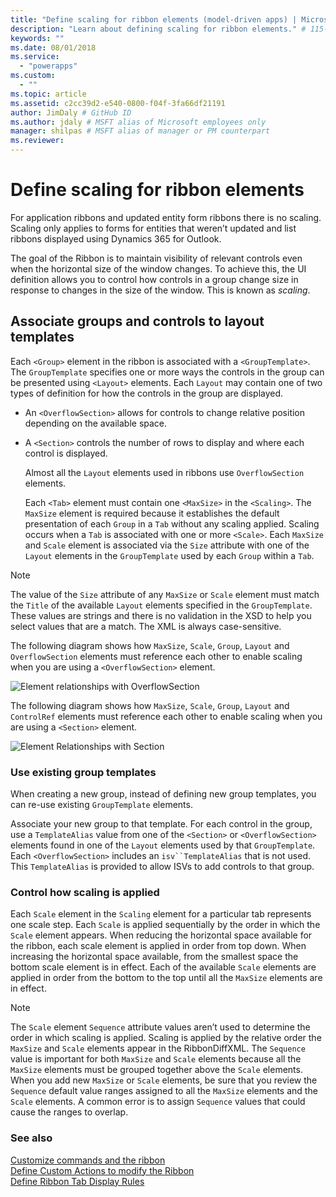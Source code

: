 ```yaml
---
title: "Define scaling for ribbon elements (model-driven apps) | Microsoft Docs" # Intent and product brand in a unique string of 43-59 chars including spaces"
description: "Learn about defining scaling for ribbon elements." # 115-145 characters including spaces. This abstract displays in the search result."
keywords: ""
ms.date: 08/01/2018
ms.service:
  - "powerapps"
ms.custom:
  - ""
ms.topic: article
ms.assetid: c2cc39d2-e540-0800-f04f-3fa66df21191
author: JimDaly # GitHub ID
ms.author: jdaly # MSFT alias of Microsoft employees only
manager: shilpas # MSFT alias of manager or PM counterpart
ms.reviewer: 
---
```


# Define scaling for ribbon elements

<!-- https://docs.microsoft.com/en-us/dynamics365/customer-engagement/developer/customize-dev/define-scaling-ribbon-elements -->

For application ribbons and updated entity form ribbons there is no scaling. Scaling only applies to forms for entities that weren’t updated and list ribbons displayed using Dynamics 365 for Outlook.  
  
 The goal of the Ribbon is to maintain visibility of relevant controls even when the horizontal size of the window changes. To achieve this, the UI definition allows you to control how controls in a group change size in response to changes in the size of the window. This is known as *scaling*.  
  
## Associate groups and controls to layout templates  
 Each `<Group>` element in the ribbon is associated with a `<GroupTemplate>`. 
 The `GroupTemplate` specifies one or more ways the controls in the group can be presented using `<Layout>` elements. Each `Layout` may contain one of two types of definition for how the controls in the group are displayed.  
  
- An `<OverflowSection>` allows for controls to change relative position depending on the available space.  
  
- A `<Section>` controls the number of rows to display and where each control is displayed.  
  
  Almost all the `Layout` elements used in ribbons use `OverflowSection` elements.  
  
  Each `<Tab>` element must contain one `<MaxSize>` in the `<Scaling>`. The `MaxSize` element is required because it establishes the default presentation of each `Group` in a `Tab` without any scaling applied. Scaling occurs when a `Tab` 
  is associated with one or more `<Scale>`. Each `MaxSize` and `Scale` element is associated via the `Size` attribute with one of the `Layout` elements in the `GroupTemplate` used by each `Group` within a `Tab`.  
  
> [!NOTE]
>  The value of the `Size` attribute of any `MaxSize` or `Scale` element must match the `Title` of the available `Layout` elements specified in the `GroupTemplate`. 
> These values are strings and there is no validation in the XSD to help you select values that are a match. The XML is always case-sensitive.  
  
 The following diagram shows how `MaxSize`, `Scale`, `Group`, `Layout` and `OverflowSection` elements must reference each other to enable scaling 
 when you are using a `<OverflowSection>` element.  
  
 ![Element relationships with OverflowSection](media/ribbon-ui-definition.png "Element relationships with OverflowSection")  
  
 The following diagram shows how `MaxSize`, `Scale`, `Group`, `Layout` and `ControlRef` elements must reference each other to enable scaling when you 
 are using a `<Section>` element.  
  
 ![Element Relationships with Section](media/ui-definition.png "Element Relationships with Section") 
  
### Use existing group templates  
 When creating a new group, instead of defining new group templates, you can re-use existing `GroupTemplate` elements.  
  
 Associate your new group to that template. For each control in the group, use a `TemplateAlias` value from one of 
 the `<Section>` 
 or `<OverflowSection>` elements found in one of the `Layout` elements used by that `GroupTemplate`. 
 Each `<OverflowSection>` includes an `isv``TemplateAlias` that is not used. This `TemplateAlias` is provided to allow ISVs to add controls to that group.  
  
### Control how scaling is applied  
 Each `Scale` element in the `Scaling` element for a particular tab represents one scale step. Each `Scale` is applied sequentially by the order in which the `Scale` element appears. When reducing the horizontal space available for the ribbon, each scale element is applied in order from top down. When increasing the horizontal space available, from the smallest space the bottom scale element is in effect. Each of the available `Scale` elements are applied in order from the bottom to the top until all the `MaxSize` elements are in effect.  
  
> [!NOTE]
>  The `Scale` element `Sequence` attribute values aren’t used to determine the order in which scaling is applied. Scaling is applied by the relative order the `MaxSize` and `Scale` elements appear in the RibbonDiffXML. The `Sequence` value is important for both `MaxSize` and `Scale` elements because all the `MaxSize` elements must be grouped together above the `Scale` elements. When you add new `MaxSize` or `Scale` elements, be sure that you review the `Sequence` default value ranges assigned to all the `MaxSize` elements and the `Scale` elements. A common error is to assign `Sequence` values that could cause the ranges to overlap.  
  
### See also  
 [Customize commands and the ribbon](customize-commands-ribbon.md)   
 [Define Custom Actions to modify the Ribbon](define-custom-actions-modify-ribbon.md)   
 [Define Ribbon Tab Display Rules](define-ribbon-tab-display-rules.md)
